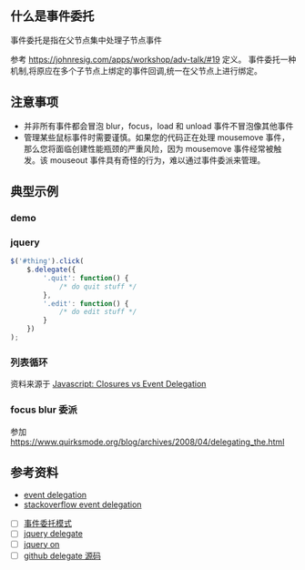 ## 什么是事件委托

事件委托是指在父节点集中处理子节点事件

参考 <https://johnresig.com/apps/workshop/adv-talk/#19> 定义。
事件委托一种机制,将原应在多个子节点上绑定的事件回调,统一在父节点上进行绑定。

## 注意事项

-   并非所有事件都会冒泡 blur，focus，load 和 unload 事件不冒泡像其他事件
-   管理某些鼠标事件时需要谨慎。如果您的代码正在处理 mousemove 事件，那么您将面临创建性能瓶颈的严重风险，因为 mousemove 事件经常被触发。该 mouseout 事件具有奇怪的行为，难以通过事件委派来管理。

## 典型示例

### demo

### jquery

```js
$('#thing').click(
    $.delegate({
        '.quit': function() {
            /* do quit stuff */
        },
        '.edit': function() {
            /* do edit stuff */
        }
    })
);
```

### 列表循环

资料来源于 [Javascript: Closures vs Event Delegation](https://lists.evolt.org/archive/Week-of-Mon-20090209/127331.html)

### focus blur 委派

参加 <https://www.quirksmode.org/blog/archives/2008/04/delegating_the.html>

## 参考资料

-   [event delegation](https://humanwhocodes.com/blog/2009/06/30/event-delegation-in-javascript/)
-   [stackoverflow event delegation](https://stackoverflow.com/questions/1687296/what-is-dom-event-delegation)
-   [ ] [事件委托模式](https://zh.javascript.info/event-delegation)
-   [ ] [jquery delegate](https://api.jquery.com/delegate/)
-   [ ] [jquery on](https://api.jquery.com/on/#direct-and-delegated-events)
-   [ ] [github delegate 源码](https://github.com/dgraham/delegated-events#readme)
